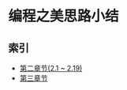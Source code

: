 # 编程之美思路小结

## 索引
- [第二章节(2.1 ~ 2.19)](/beauty-of-programing/BOP-II.md)
- [第三章节](/beauty-of-programing/BOP-III.md)
